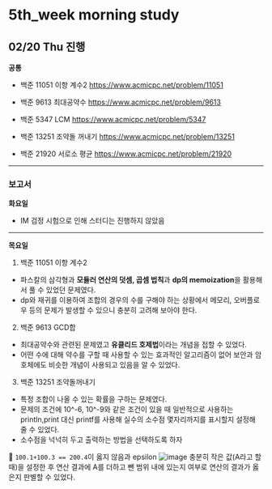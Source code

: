# 5th_week morning study


## 02/20 Thu 진행


**공통**

- 백준 11051 이항 계수2  https://www.acmicpc.net/problem/11051

- 백준 9613 최대공약수  https://www.acmicpc.net/problem/9613

- 백준 5347 LCM  https://www.acmicpc.net/problem/5347

- 백준 13251 조약돌 꺼내기 https://www.acmicpc.net/problem/13251

- 백준 21920 서로소 평균 https://www.acmicpc.net/problem/21920


---

### 보고서

**화요일**

- IM 검정 시험으로 인해 스터디는 진행하지 않았음

---

**목요일**

1. 백준 11051 이항 계수2
  - 파스칼의 삼각형과 **모듈러 연산의 덧셈, 곱셈 법칙**과 **dp의 memoization**을 활용해서 풀 수 있었던 문제였다.
  - dp와 재귀를 이용하여 조합의 경우의 수를 구해야 하는 상황에서 메모리, 오버플로우 등의 문제가 발생할 수 있으니 충분히 고려해 보아야 한다. 

2. 백준 9613 GCD합
  - 최대공약수와 관련된 문제였고 **유클리드 호제법**이라는 개념을 접할 수 있었다.
  - 어떤 수에 대해 약수를 구할 때 사용할 수 있는 효과적인 알고리즘이 없어 보안과 암호체에도 비슷한 개념이 사용되고 있음을 알 수 있었다.

3. 백준 13251 조약돌꺼내기
  - 특정 조합이 나올 수 있는 확률을 구하는 문제였다.
  - 문제의 조건에 10^-6, 10^-9와 같은 조건이 있을 때 일반적으로 사용하는 println,print 대신 printf를 사용해 실수의 소수점 몇자리까지를 표시할지 설정해 줄 수 있었다.
  - 소수점을 넉넉히 두고 출력하는 방법을 선택하도록 하자

📌
`100.1+100.3 == 200.4`이 옳지 않음과 epsilon
![image](https://github.com/user-attachments/assets/7182f7a4-279e-4176-986f-3ba63b104c9c)
충분히 작은 값(A라고 할 때)을 설정한 후 연산 결과에 A를 더하고 뺀 범위 내에 있는지 여부로 연산의 결과가 옳은지 판별할 수 있었다.


